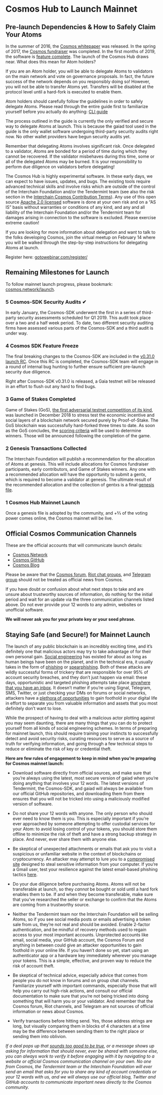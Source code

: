 <!-- markdown-link-check-disable -->

# Cosmos Hub to Launch Mainnet

## Pre-launch Dependencies & How to Safely Claim Your Atoms

In the summer of 2016, the [Cosmos whitepaper][whitepaper] was released. In the
spring of 2017, the [Cosmos fundraiser][fundraiser] was completed. In the first
months of 2019, the software is [feature complete][releases]. The launch of the
Cosmos Hub draws near. What does this mean for Atom holders?

If you are an Atom holder, you will be able to delegate Atoms to validators on
the main network and vote on governance proposals. In fact, the future success
of the network depends on you responsibly doing so! However, you will not be
able to transfer Atoms yet. Transfers will be disabled at the protocol level
until a hard-fork is executed to enable them.

Atom holders should carefully follow the guidelines in order to safely delegate
Atoms. Please read through the entire guide first to familiarize yourself before
you actually do anything: [CLI guide][cli]

The process outlined in the guide is currently the only verified and secure way
to delegate Atoms at launch. This is because the gaiad tool used in the guide is
the only wallet software undergoing third-party security audits right now. No
other wallet providers have begun security audits yet.

Remember that delegating Atoms involves significant risk. Once delegated to a
validator, Atoms are bonded for a period of time during which they cannot be
recovered. If the validator misbehaves during this time, some or all of the
delegated Atoms may be burned. It is your responsibility to perform due
diligence on validators before delegating!

The Cosmos Hub is highly experimental software. In these early days, we can
expect to have issues, updates, and bugs. The existing tools require advanced
technical skills and involve risks which are outside of the control of the
Interchain Foundation and/or the Tendermint team (see also the risk section in
the [Interchain Cosmos Contribution Terms][terms]). Any use of this open source
[Apache 2.0 licensed][apache] software is done at your own risk and on a “AS IS”
basis without warranties or conditions of any kind, and any and all liability of
the Interchain Foundation and/or the Tendermint team for damages arising in
connection to the software is excluded. Please exercise extreme caution!

If you are looking for more information about delegation and want to talk to the
folks developing Cosmos, join the virtual meetup on February 14 where you will
be walked through the step-by-step instructions for delegating Atoms at launch.

Register here: [gotowebinar.com/register/][webinar]

## Remaining Milestones for Launch

To follow mainnet launch progress, please bookmark:
[cosmos.network/launch][cosmos].

### 5 Cosmos-SDK Security Audits ✔

In early January, the Cosmos-SDK underwent the first in a series of third-party
security assessments scheduled for Q1 2019. This audit took place over a two and
a half week period. To date, two different security auditing firms have assessed
various parts of the Cosmos-SDK and a third audit is under way.

### 4 Cosmos SDK Feature Freeze

The final breaking changes to the Cosmos-SDK are included in the [v0.31.0 launch
RC][rc]. Once this RC is completed, the Cosmos-SDK team will engage in a round
of internal bug hunting to further ensure sufficient pre-launch security due
diligence.

Right after Cosmos-SDK v0.31.0 is released, a Gaia testnet will be released in
an effort to flush out any hard to find bugs.

### 3 Game of Stakes Completed

Game of Stakes (GoS), [the first adversarial testnet competition of its
kind][gos], was launched in December 2018 to stress test the economic incentive
and social layers of a blockchain network secured purely by Proof-of-Stake. The
GoS blockchain was successfully hard-forked three times to date. As soon as the
GoS concludes, the [scoring criteria][scoring] will be used to determine
winners. Those will be announced following the completion of the game.

### 2 Genesis Transactions Collected

The Interchain Foundation will publish a recommendation for the allocation of
Atoms at genesis. This will include allocations for Cosmos fundraiser
participants, early contributors, and Game of Stakes winners. Any one with a
recommended allocation will have the opportunity to submit a gentx, which is
required to become a validator at genesis. The ultimate result of the
recommended allocation and the collection of gentxs is a final [genesis
file][file].

### 1 Cosmos Hub Mainnet Launch

Once a genesis file is adopted by the community, and +⅔ of the voting power
comes online, the Cosmos mainnet will be live.

## Official Cosmos Communication Channels

These are the official accounts that will communicate launch details:

- [Cosmos Network](https://twitter.com/cosmos)
- [Cosmos GitHub](https://github.com/cosmos)
- [Cosmos Blog](https://blog.cosmos.network)

Please be aware that the [Cosmos forum][forum], [Riot chat groups][riot], and
[Telegram group][telegram] should not be treated as official news from Cosmos.

If you have doubt or confusion about what next steps to take and are unsure
about trustworthy sources of information, do nothing for the initial period and
wait for an update via the three communication channels listed above. Do not
ever provide your 12 words to any admin, websites or unofficial software.

**We will never ask you for your private key or your seed phrase.**

## Staying Safe (and Secure!) for Mainnet Launch

The launch of any public blockchain is an incredibly exciting time, and it’s
definitely one that malicious actors may try to take advantage of for their own
personal gain. [Social engineering][social] has existed for about as long as
human beings have been on the planet, and in the technical era, it usually takes
in the form of [phishing] or [spearphishing]. Both of these attacks are wildly
successful forms of trickery that are responsible for over 95% of account
security breaches, and they don’t just happen via email: these days,
opportunistic and targeted phishing attempts take place [anywhere that you have
an inbox][inbox]. It doesn’t matter if you’re using Signal, Telegram, SMS,
Twitter, or just checking your DMs on forums or social networks, attackers have
a [plethora of opportunities][opportunities] to gain foothold in your digital
life in effort to separate you from valuable information and assets that you
most definitely don’t want to lose.

While the prospect of having to deal with a malicious actor plotting against you
may seem daunting, there are many things that you can do to protect yourself
from all kinds of social engineering schemes. In terms of preparing for mainnet
launch, this should require training your instincts to successfully detect and
avoid security risks, curating resources to serve as a source of truth for
verifying information, and going through a few technical steps to reduce or
eliminate the risk of key or credential theft.

**Here are few rules of engagement to keep in mind when you’re preparing for
Cosmos mainnet launch:**

- Download software directly from official sources, and make sure that you’re
  always using the latest, most secure version of gaiad when you’re doing
  anything that involves your 12 words. The latest versions of Tendermint, the
  Cosmos-SDK, and gaiad will always be available from our official GitHub
  repositories, and downloading them from there ensures that you will not be
  tricked into using a maliciously modified version of software.

- Do not share your 12 words with anyone. The only person who should ever need
  to know them is you. This is especially important if you’re ever approached by
  someone attempting to offer custodial services for your Atom: to avoid losing
  control of your tokens, you should store them offline to minimize the risk of
  theft and have a strong backup strategy in place. And never, ever share them
  with anyone else.

- Be skeptical of unexpected attachments or emails that ask you to visit a
  suspicious or unfamiliar website in the context of blockchains or
  cryptocurrency. An attacker may attempt to lure you to a [compromised site]
  designed to steal sensitive information from your computer. If you’re a Gmail
  user, test your resilience against the latest email-based phishing tactics
  [here][quiz].

- Do your due diligence before purchasing Atoms. Atoms will not be transferable
  at launch, so they *cannot* be bought or sold until a hard fork enables them
  to be. If and when they become transferable, make sure that you’ve researched
  the seller or exchange to confirm that the Atoms are coming from a trustworthy
  source.

- Neither the Tendermint team nor the Interchain Foundation will be selling
  Atoms, so if you see social media posts or emails advertising a token sale
  from us, they’re not real and should be avoided. Enable 2-factor
  authentication, and be mindful of recovery methods used to regain access to
  your most important accounts. Unprotected accounts like email, social media,
  your GitHub account, the Cosmos Forum and anything in between could give an
  attacker opportunities to gain foothold in your online life. If you haven’t
  done so yet, start using an authenticator app or a hardware key immediately
  wherever you manage your tokens. This is a simple, effective, and proven way
  to reduce the risk of account theft.

- Be skeptical of technical advice, especially advice that comes from people you
  do not know in forums and on group chat channels. Familiarize yourself with
  important commands, especially those that will help you carry out high-risk
  actions, and consult our official documentation to make sure that you’re not
  being tricked into doing something that will harm you or your validator. And
  remember that the Cosmos forum, Riot channels, and Telegram are not sources of
  official information or news about Cosmos.

- Verify transactions before hitting send. Yes, those address strings are long,
  but visually comparing them in blocks of 4 characters at a time may be the
  difference between sending them to the right place or sending them into
  oblivion.

*If a deal pops up that [sounds too good to be true][good], or a message shows
up asking for information that should never, ever be shared with someone else,
you can always work to verify it before engaging with it by navigating to a
website or official Cosmos communication channel on your own. No one from
Cosmos, the Tendermint team or the Interchain Foundation will ever send an email
that asks for you to share any kind of account credentials or your 12 words with
us, and we will always use our official blog, Twitter and GitHub accounts to
communicate important news directly to the Cosmos community.*

[whitepaper]: https://cosmos.network/resources/whitepaper

[fundraiser]: https://github.com/cosmos/fundraiser

[releases]: https://github.com/cosmos/cosmos-sdk/releases

[cosmos]: https://cosmos.network/launch

[social]: https://en.wikipedia.org/wiki/Social_engineering_%28security%29

[phishing]: https://ssd.eff.org/en/module/how-avoid-phishing-attacks

[spearphishing]: https://en.wikipedia.org/wiki/Phishing#Spear_phishing

[inbox]: https://www.umass.edu/it/security/phishing-fraudulent-emails-text-messages-phone-calls

[opportunities]: https://jia.sipa.columbia.edu/weaponization-social-media-spear-phishing-and-cyberattacks-democracy

[cli]: https://hub.cosmos.network/main/delegators/delegator-guide-cli.html

[webinar]: https://register.gotowebinar.com/register/5028753165739687691

[terms]: https://github.com/cosmos/cosmos/blob/master/fundraiser/Interchain%20Cosmos%20Contribution%20Terms%20-%20FINAL.pdf

[apache]: https://www.apache.org/licenses/LICENSE-2.0

[gos]: https://blog.cosmos.network/announcing-incentivized-testnet-game-efe64e0956f6

[scoring]: https://github.com/cosmos/game-of-stakes/blob/master/README.md#scoring

[file]: https://forum.cosmos.network/t/genesis-files-network-starts-vs-upgrades/1464

[forum]: https://forum.cosmos.network/

[riot]: https://riot.im/app/#/group/+cosmos:matrix.org

[telegram]: http://t.me/cosmosproject

[good]: https://www.psychologytoday.com/us/blog/mind-in-the-machine/201712/how-fear-is-being-used-manipulate-cryptocurrency-markets

[rc]: https://github.com/cosmos/cosmos-sdk/projects/27

[compromised site]: https://blog.malwarebytes.com/cybercrime/2013/02/tools-of-the-trade-exploit-kits/

[quiz]: https://phishingquiz.withgoogle.com/

<!-- markdown-link-check-enable -->
